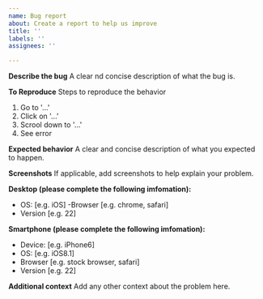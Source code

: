 ```yaml
---
name: Bug report
about: Create a report to help us improve
title: ''
labels: ''
assignees: ''

---
```


**Describe the bug**
A clear nd concise description of what the bug is.

**To Reproduce**
Steps to reproduce the behavior
1. Go to '...'
2. Click on '...'
3. Scrool down to '...'
4. See error

**Expected behavior**
A clear and concise description of what you expected to happen.

**Screenshots**
If applicable, add screenshots to help explain your problem.

**Desktop (please complete the following imfomation):**
- OS: [e.g. iOS]
-Browser [e.g. chrome, safari]
- Version [e.g. 22]

**Smartphone (please complete the following imfomation):**
- Device: [e.g. iPhone6]
- OS: [e.g. iOS8.1]
- Browser [e.g. stock browser, safari]
- Version [e.g. 22]

**Additional context**
Add any other context about the problem here.
